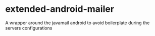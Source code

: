 extended-android-mailer
=======================

A wrapper around the javamail android to avoid boilerplate during the servers configurations